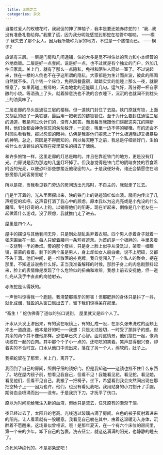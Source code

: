 ```yaml
---
 title: 无题之二
 categories: 杂文
---
```


当接过爱人的玫瑰花时，我局促的抻了抻袖子，我本是要还她赤练蛇的！
“我...我没有准备礼物给你。”我撒了谎，因为我分明能感觉到那蛇在袖管中噬咬。
                                                                                                                                ——楔子
我失去了那个女人。因为我所能称为家的地方，不过是一个旅馆而已。
                                                                                                                                ——楔子2

旅馆有三层。一层是门房和几间通铺，住的大多是觅不得住处的苦力和小本经营的外地商贩。二层是好一点套间。说是好一点，也不过就是有个独立的门户，外加几件旧家具。关上门，就有了那么一点隐私，免得和陌生人同处一室了。不过说起来，住在一楼的人倒也不在乎这所谓的隐私。大家都是为生计而奔波，彼此的隔阂自然就不多。几个钱一个床位，免得风餐露宿，踏踏实实的能睡上那么一夜，就很惬意了。如果再碰上投缘的，天南地北的还能聊上几句。运气好，再分得一杯自家酿的小烧。等酒劲上了头，就着醉意洗也不洗的合衣睡下，沉沉的也就闻不到枕头上的油臭味了。

二层走廊的尽头是通往三层的楼梯，但一道铁门封住了去路。铁门原就有锁，上面又胡乱的缠了一条铁链，最后用一把老式的链锁锁住。至于为什么要封住通往三层的通道，我是问过伙计们的，没有人回答。而且每当我跟他们谈起这突兀的隔断时，他们全都会神色惊荒的匆匆躲开，一边走，嘴里一边不停的嘟囔。有的还会不时回头看看我，报以怨恨的眼神。仿佛是我害他们招惹上了什么极通晓却又极暴戾的神明。总之，原因是不得而知的。所以每天睡下之前，我总是仔细锁好门，生怕被什么本该锁住的东西在夜里莫名的摄去了魂魄。

和许多旅馆一样，这里走廊的灯总是暗的。并且在靠近铁门的地方，更是没有灯光。门房说是因为那边的几盏灯坏掉了。但我总觉得是铁门后的阴暗贪婪的吞食着附近的光亮，以便恐吓那些想接近他秘密的人。于是我便好奇，谁还会情愿住在暗影旁那几间客房里呢？

所以是夜，当我看见铁门旁边的房间透出光亮时，不自主的，我就走了过去。

门是半开着的，光从里面探出来，映的铁门上的锈迹暗红如血渍。房间内传出了几声短促的欢呼。这声音打消了我心中的顾虑。原本我以为这光亮或是小鬼设的什么魔障，专引好奇的人上钩，以销得他们的阳寿。现在听起来，倒像是几个老友在一起做着什么游戏。没了顾虑，我就推门走了进去。

屋里是四个人。

屋中的摆设与其他套间无异，只是到处胡乱丢弃着衣服。四个男人赤着身子就着一张床围坐在一起，每人只留着腰间一条短裤遮羞。为首的是一个极胖的，手里夹着一支烧到一半的香烟。旁的那个瘦些，只是身上脸上似乎从没洗过，架着一幅眼镜，蒙蒙的看着。剩下的两个虽是男人，身上却如女人般白嫩，说不上肥硕，又都不失丰满。他们中间，是一堆散落的扑克牌。我自觉闯入了一个私人的聚会，楞在那里，不知道该说些什么好。正当我准备解释的时候，那胖子身上的肉急剧颤抖起来，脸上的表情像是发现了什么危险似的扭曲和难辨。我想上前去安抚他，但一道红光从我手中直直的向他射去。

赤练蛇是认得妖的。

一声惨叫惊得我一个趔趄。我清楚那毒牙的厉害！但那肥胖的身体只是抖了一抖，就化成烟，轻盈的从窗口飘出去了，留下我们惊得呆在那里。

“畜生！” 蛇仿佛得了道似的张口说到。
屋里就又是四个人了。

汗水从头发上渗出来，有的滴在眼镜上，有的汇成一股，在那久张未洗过的面颊上冲出一道痕迹。他本是好的吧——我想：只是太过殷切，一时受了那胖子的惑。但其余的两个并不像他那样，恐怕早已失了心智。面对这情景，他们抱在一起，像两块绞在一起的白肉。其中那个个子小一点的，还吃吃的笑着。笑声显得很兴奋，却着实的不合时宜。口水从他口中流出来，落在了另一个人，绵软的，肚子上。

我把蛇留在了那里，关上门，离开了。

我回到了自己的房间，照例仔细的锁好门。但是我知道——这锁也挡不住什么东西了。站在屋内镜子前，想看见我自己，但看不见！我能看见花，看见蛇，看见她，看见他们，但看不见自己。我搬了一把椅子，坐下，希望看到我会突然间出现在那把空椅子上——因为也许，他们，也没有看见我吧。我用贴身的小刀割开了手腕，期待血会喷涌而出——没有。于是我扔下刀，才抚平了伤口。

原以为时间能给我注入新的血液，但她只是流去，任凭原有的渐渐干涸。

夜已经过去了，太阳升的老高。光线透过玻璃占满了房间。白色的被子反射着进来的阳光，让人看着就有一股暖意。我看见自己躺在其中，由着这温暖沁入身体，沉醉着不愿醒来。这场景似曾相识。哦！是那年夏天，在一个有六个床位的房间里，第一个来的少年，卸下自己的包裹，洗去征尘，就这这满满的阳光，也静静的睡去了。

杀死风华绝代的，不是那条蛇吧！
